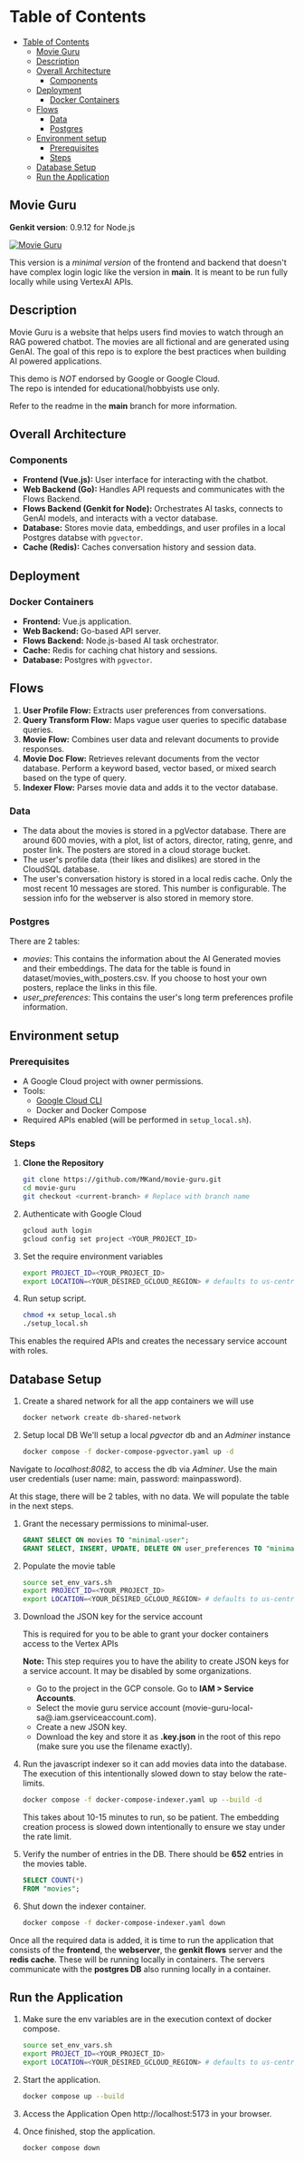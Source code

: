 # Table of Contents

- [Table of Contents](#table-of-contents)
  - [Movie Guru](#movie-guru)
  - [Description](#description)
  - [Overall Architecture](#overall-architecture)
    - [Components](#components)
  - [Deployment](#deployment)
    - [Docker Containers](#docker-containers)
  - [Flows](#flows)
    - [Data](#data)
    - [Postgres](#postgres)
  - [Environment setup](#environment-setup)
    - [Prerequisites](#prerequisites)
    - [Steps](#steps)
  - [Database Setup](#database-setup)
  - [Run the Application](#run-the-application)

## Movie Guru

**Genkit version**: 0.9.12 for Node.js

[![Movie Guru](https://img.youtube.com/vi/l_KhN3RJ8qA/0.jpg)](https://youtu.be/YOUR_VIDEO_ID)

 This version is a *minimal version* of the frontend and backend that doesn't have complex login logic like the version in **main**. It is meant to be run fully locally while using VertexAI APIs.

## Description

Movie Guru is a website that helps users find movies to watch through an RAG powered chatbot. The movies are all fictional and are generated using GenAI.
The goal of this repo is to explore the best practices when building AI powered applications.

This demo is *NOT* endorsed by Google or Google Cloud.  
The repo is intended for educational/hobbyists use only.

Refer to the readme in the **main** branch for more information.

## Overall Architecture

### Components

- **Frontend (Vue.js):** User interface for interacting with the chatbot.
- **Web Backend (Go):** Handles API requests and communicates with the Flows Backend.
- **Flows Backend (Genkit for Node):** Orchestrates AI tasks, connects to GenAI models, and interacts with a vector database.
- **Database:** Stores movie data, embeddings, and user profiles in a local Postgres databse with `pgvector`.
- **Cache (Redis):** Caches conversation history and session data.

## Deployment

### Docker Containers

- **Frontend:** Vue.js application.
- **Web Backend:** Go-based API server.
- **Flows Backend:** Node.js-based AI task orchestrator.
- **Cache:** Redis for caching chat history and sessions.
- **Database:** Postgres with `pgvector`.

## Flows

1. **User Profile Flow:** Extracts user preferences from conversations.
2. **Query Transform Flow:** Maps vague user queries to specific database queries.
3. **Movie Flow:** Combines user data and relevant documents to provide responses.
4. **Movie Doc Flow:** Retrieves relevant documents from the vector database. Perform a keyword based, vector based, or mixed search based on the type of query.
5. **Indexer Flow:** Parses movie data and adds it to the vector database.

### Data

- The data about the movies is stored in a pgVector database. There are around 600 movies, with a plot, list of actors, director, rating, genre, and poster link. The posters are stored in a cloud storage bucket.
- The user's profile data (their likes and dislikes) are stored in the CloudSQL database.
- The user's conversation history is stored in a local redis cache. Only the most recent 10 messages are stored. This number is configurable. The session info for the webserver is also stored in memory store.

### Postgres

There are 2 tables:

- *movies*: This contains the information about the AI Generated movies and their embeddings. The data for the table is found in dataset/movies_with_posters.csv. If you choose to host your own posters, replace the links in this file.
- *user_preferences*: This contains the user's long term preferences profile information.

## Environment setup

### Prerequisites

- A Google Cloud project with owner permissions.
- Tools:
  - [Google Cloud CLI](https://cloud.google.com/sdk/docs/install)
  - Docker and Docker Compose
- Required APIs enabled (will be performed in `setup_local.sh`).

### Steps

1. **Clone the Repository**

   ```sh
   git clone https://github.com/MKand/movie-guru.git
   cd movie-guru
   git checkout <current-branch> # Replace with branch name
   ```

1. Authenticate with Google Cloud

    ```sh
    gcloud auth login
    gcloud config set project <YOUR_PROJECT_ID>
    ```

1. Set the require environment variables

    ```sh
    export PROJECT_ID=<YOUR_PROJECT_ID>
    export LOCATION=<YOUR_DESIRED_GCLOUD_REGION> # defaults to us-central1 if this is not set
    ```

1. Run setup script.

    ```sh
    chmod +x setup_local.sh
    ./setup_local.sh
    ```

This enables the required APIs and creates the necessary service account with roles.

## Database Setup

1. Create a shared network for all the app containers we will use

    ```sh
    docker network create db-shared-network
    ```

1. Setup local DB
We'll setup a local *pgvecto*r db and an *Adminer* instance

    ```sh
    docker compose -f docker-compose-pgvector.yaml up -d
    ```

Navigate to *localhost:8082*, to access the db via *Adminer*. Use the main user credentials (user name: main, password: mainpassword).

At this stage, there will be 2 tables, with no data. We will populate the table in the next steps.

1. Grant the necessary permissions to minimal-user.

    ```SQL
    GRANT SELECT ON movies TO "minimal-user";
    GRANT SELECT, INSERT, UPDATE, DELETE ON user_preferences TO "minimal-user";
    ```

1. Populate the movie table

    ```sh
    source set_env_vars.sh
    export PROJECT_ID=<YOUR_PROJECT_ID>
    export LOCATION=<YOUR_DESIRED_GCLOUD_REGION> # defaults to us-central1 if this is not set
    ```

1. Download the JSON key for the service account

    This is required for you to be able to grant your docker containers access to the Vertex APIs

    **Note:** This step requires you to have the ability to create JSON keys for a service account. It may be disabled by some organizations.

    - Go to the project in the GCP console. Go to **IAM > Service Accounts**.
    - Select the movie guru service account (movie-guru-local-sa@<project id>.iam.gserviceaccount.com).
    - Create a new JSON key.
    - Download the key and store it as **.key.json** in the root of this repo (make sure you use the filename exactly).

1. Run the javascript indexer so it can add movies data into the database. The execution of this intentionally slowed down to stay below the rate-limits.

    ```sh
    docker compose -f docker-compose-indexer.yaml up --build -d 
    ```

    This takes about 10-15 minutes to run, so be patient. The embedding creation process is slowed down intentionally to ensure we stay under the rate limit.

1. Verify the number of entries in the DB.
There should be **652** entries in the movies table.

    ```sql
    SELECT COUNT(*)
    FROM "movies";
    ```

1. Shut down the indexer container.

    ```sh
    docker compose -f docker-compose-indexer.yaml down
    ```

Once all the required data is added, it is time to run the application that consists of the **frontend**, the **webserver**, the **genkit flows** server and the **redis cache**. These will be running locally in containers. The servers communicate with the **postgres DB** also running locally in a container.

## Run the Application

1. Make sure the env variables are in the execution context of docker compose.

    ```sh
    source set_env_vars.sh
    export PROJECT_ID=<YOUR_PROJECT_ID>
    export LOCATION=<YOUR_DESIRED_GCLOUD_REGION> # defaults to us-central1 if this is not set
    ```

1. Start the application.

    ```sh
    docker compose up --build
    ```

1. Access the Application Open http://localhost:5173 in your browser.

1. Once finished, stop the application.

    ```sh
    docker compose down
    ```
